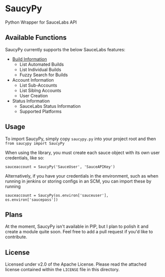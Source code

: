 # SaucyPy
Python Wrapper for SauceLabs API

## Available Functions
SaucyPy currently supports the below SauceLabs features:

* [Build Information](Docs/builds.md)
  * List Automated Builds
  * List Individual Builds
  * Fuzzy Search for Builds
* Account Information
  * List Sub-Accounts
  * List Siblng Accounts
  * User Creation
* Status Information
  * SauceLabs Status Information
  * Supported Platforms

## Usage
To import SaucyPy, simply copy `saucypy.py` into your project root and then `from saucypy import SaucyPy`

When using the library, you must create each sauce object with its own user credentials, like so:

```sauceaccount = SaucyPy('SauceUser', 'SauceAPIKey')```

Alternatively, if you have your credentials in the environment, such as when running in jenkins or storing configs in an SCM, you can import these by running

```sauceaccount = SaucyPy(os.environ['sauceuser'], os.environ['saucepass'])```

## Plans
At the moment, SaucyPy isn't available in PIP, but I plan to polish it and create a module quite soon. Feel free to add a pull request if you'd like to contribute.

## License
Licensed under v2.0 of the Apache License. Please read the attached license contained within the `LICENSE` file in this directory.
